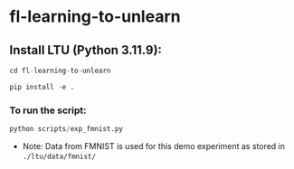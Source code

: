 # fl-learning-to-unlearn

## Install LTU (Python 3.11.9):

``` python
cd fl-learning-to-unlearn
```

``` python
pip install -e .
```

### To run the script:

```python
python scripts/exp_fmnist.py
```

- Note: Data from FMNIST is used for this demo experiment as stored in ```./ltu/data/fmnist/```
